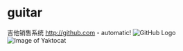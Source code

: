 # guitar
吉他销售系统
http://github.com - automatic!
![GitHub Logo](/images/logo.png)
![Image of Yaktocat](https://octodex.github.com/images/yaktocat.png)
